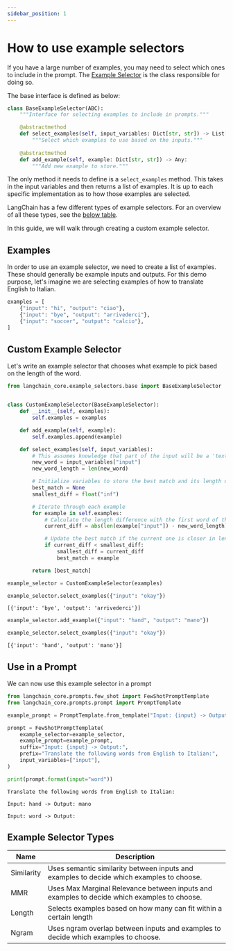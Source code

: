 ```yaml
---
sidebar_position: 1
---
```


# How to use example selectors

If you have a large number of examples, you may need to select which ones to include in the prompt. The [Example Selector](/oss/concepts/example_selectors/) is the class responsible for doing so.

The base interface is defined as below:

```python
class BaseExampleSelector(ABC):
    """Interface for selecting examples to include in prompts."""

    @abstractmethod
    def select_examples(self, input_variables: Dict[str, str]) -> List[dict]:
        """Select which examples to use based on the inputs."""
        
    @abstractmethod
    def add_example(self, example: Dict[str, str]) -> Any:
        """Add new example to store."""
```

The only method it needs to define is a ``select_examples`` method. This takes in the input variables and then returns a list of examples. It is up to each specific implementation as to how those examples are selected.

LangChain has a few different types of example selectors. For an overview of all these types, see the [below table](#example-selector-types).

In this guide, we will walk through creating a custom example selector.

## Examples

In order to use an example selector, we need to create a list of examples. These should generally be example inputs and outputs. For this demo purpose, let's imagine we are selecting examples of how to translate English to Italian.


```python
examples = [
    {"input": "hi", "output": "ciao"},
    {"input": "bye", "output": "arrivederci"},
    {"input": "soccer", "output": "calcio"},
]
```

## Custom Example Selector

Let's write an example selector that chooses what example to pick based on the length of the word.


```python
from langchain_core.example_selectors.base import BaseExampleSelector


class CustomExampleSelector(BaseExampleSelector):
    def __init__(self, examples):
        self.examples = examples

    def add_example(self, example):
        self.examples.append(example)

    def select_examples(self, input_variables):
        # This assumes knowledge that part of the input will be a 'text' key
        new_word = input_variables["input"]
        new_word_length = len(new_word)

        # Initialize variables to store the best match and its length difference
        best_match = None
        smallest_diff = float("inf")

        # Iterate through each example
        for example in self.examples:
            # Calculate the length difference with the first word of the example
            current_diff = abs(len(example["input"]) - new_word_length)

            # Update the best match if the current one is closer in length
            if current_diff < smallest_diff:
                smallest_diff = current_diff
                best_match = example

        return [best_match]
```


```python
example_selector = CustomExampleSelector(examples)
```


```python
example_selector.select_examples({"input": "okay"})
```



```output
[{'input': 'bye', 'output': 'arrivederci'}]
```



```python
example_selector.add_example({"input": "hand", "output": "mano"})
```


```python
example_selector.select_examples({"input": "okay"})
```



```output
[{'input': 'hand', 'output': 'mano'}]
```


## Use in a Prompt

We can now use this example selector in a prompt


```python
from langchain_core.prompts.few_shot import FewShotPromptTemplate
from langchain_core.prompts.prompt import PromptTemplate

example_prompt = PromptTemplate.from_template("Input: {input} -> Output: {output}")
```


```python
prompt = FewShotPromptTemplate(
    example_selector=example_selector,
    example_prompt=example_prompt,
    suffix="Input: {input} -> Output:",
    prefix="Translate the following words from English to Italian:",
    input_variables=["input"],
)

print(prompt.format(input="word"))
```
```output
Translate the following words from English to Italian:

Input: hand -> Output: mano

Input: word -> Output:
```
## Example Selector Types

| Name       | Description                                                                                 |
|------------|---------------------------------------------------------------------------------------------|
| Similarity | Uses semantic similarity between inputs and examples to decide which examples to choose.    |
| MMR        | Uses Max Marginal Relevance between inputs and examples to decide which examples to choose. |
| Length     | Selects examples based on how many can fit within a certain length                          |
| Ngram      | Uses ngram overlap between inputs and examples to decide which examples to choose.          |


```python

```
